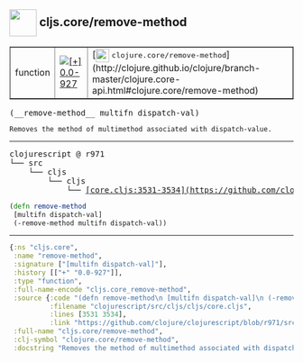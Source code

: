## <img width="48px" valign="middle" src="http://i.imgur.com/Hi20huC.png"> cljs.core/remove-method

 <table border="1">
<tr>
<td>function</td>
<td><a href="https://github.com/cljsinfo/api-refs/tree/0.0-927"><img valign="middle" alt="[+] 0.0-927" src="https://img.shields.io/badge/+-0.0--927-lightgrey.svg"></a> </td>
<td>
[<img height="24px" valign="middle" src="http://i.imgur.com/1GjPKvB.png"> <samp>clojure.core/remove-method</samp>](http://clojure.github.io/clojure/branch-master/clojure.core-api.html#clojure.core/remove-method)
</td>
</tr>
</table>

 <samp>
(__remove-method__ multifn dispatch-val)<br>
</samp>

```
Removes the method of multimethod associated with dispatch-value.
```

---

 <pre>
clojurescript @ r971
└── src
    └── cljs
        └── cljs
            └── <ins>[core.cljs:3531-3534](https://github.com/clojure/clojurescript/blob/r971/src/cljs/cljs/core.cljs#L3531-L3534)</ins>
</pre>

```clj
(defn remove-method
 [multifn dispatch-val]
 (-remove-method multifn dispatch-val))
```


---

```clj
{:ns "cljs.core",
 :name "remove-method",
 :signature ["[multifn dispatch-val]"],
 :history [["+" "0.0-927"]],
 :type "function",
 :full-name-encode "cljs.core_remove-method",
 :source {:code "(defn remove-method\n [multifn dispatch-val]\n (-remove-method multifn dispatch-val))",
          :filename "clojurescript/src/cljs/cljs/core.cljs",
          :lines [3531 3534],
          :link "https://github.com/clojure/clojurescript/blob/r971/src/cljs/cljs/core.cljs#L3531-L3534"},
 :full-name "cljs.core/remove-method",
 :clj-symbol "clojure.core/remove-method",
 :docstring "Removes the method of multimethod associated with dispatch-value."}

```
